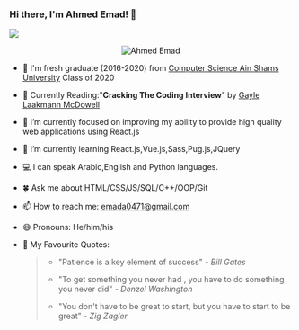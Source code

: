 ### Hi there, I'm Ahmed Emad! 👋

<a href="https://github-readme-stats.vercel.app/api?username=AEM2025&show_icons=true&theme=radical">
<img align="center" src="https://github-readme-stats.vercel.app/api?username=AEM2025&show_icons=true&theme=radical"/> 
</a>

<!--<a href="https://github-readme-stats.vercel.app/api/top-langs/?username=AEM2025&exclude_repo=github-readme-stats,anuraghazra.github.io&layout=compact">
 <img align="center" src="https://github-readme-stats.vercel.app/api/top-langs/?username=AEM2025&exclude_repo=github-readme-stats,anuraghazra.github.io&layout=compact"/>
</a>-->


<p align="center">
<img src="https://komarev.com/ghpvc/?username=AEM2025&label=Profile%20views&color=0e75b6&style=flat" alt="Ahmed Emad" />
</p>

 
- 🧑 I'm fresh graduate (2016-2020) from <a href="https://www.asu.edu.eg/">Computer Science Ain Shams University</a> Class of 2020
- 📖 Currently Reading:"<b>Cracking The Coding Interview</b>" by <a href="https://www.quora.com/profile/Gayle-Laakmann-McDowell">Gayle Laakmann McDowell</a>
- 🔭 I’m currently focused on improving my ability to provide high quality web applications using React.js
- 🌱 I’m currently learning React.js,Vue.js,Sass,Pug.js,JQuery
- 💻 I can speak Arabic,English and Python languages.
- 🍀 Ask me about HTML/CSS/JS/SQL/C++/OOP/Git
- 📫 How to reach me: emada0471@gmail.com
- 😄 Pronouns: He/him/his
- 💬 My Favourite Quotes:
 
  <blockquote>
   <ul>
    <li> <p>"Patience is a key element of success" - <i>Bill Gates</i></p></li>
    <li><p>"To get something you never had , you have to do something you never did" - <i>Denzel Washington</i></p></li>
    <li><p>"You don't have to be great to start, but you have to start to be great" - <i>Zig Zagler</i></p></li>
  
   </ul>
  </blockquote>
 
